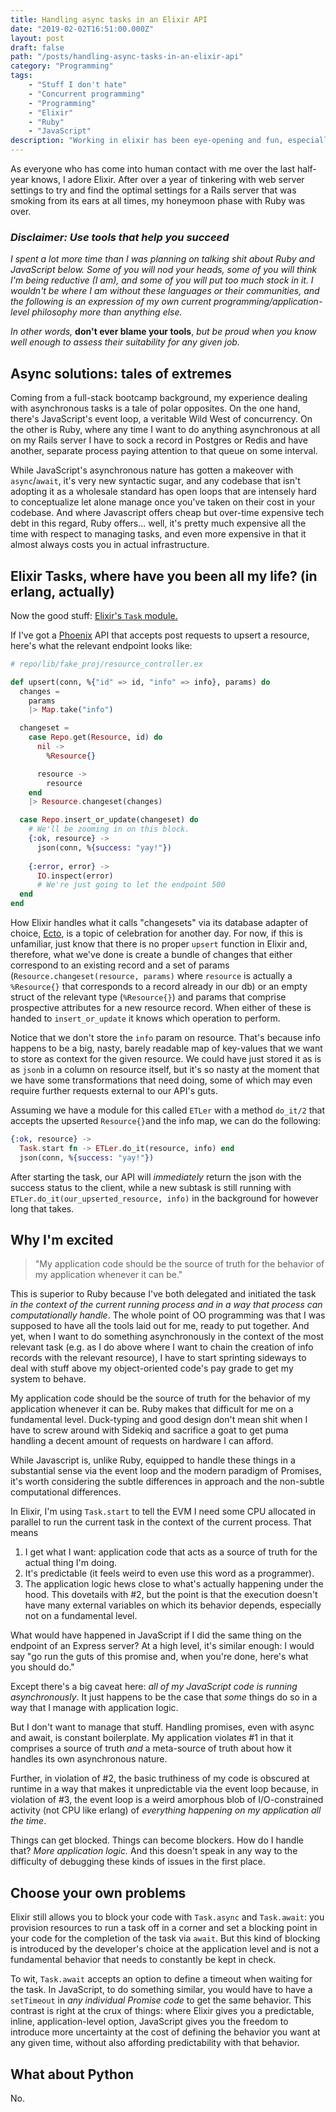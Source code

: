 ```yaml
---
title: Handling async tasks in an Elixir API
date: "2019-02-02T16:51:00.000Z"
layout: post
draft: false
path: "/posts/handling-async-tasks-in-an-elixir-api"
category: "Programming"
tags:
    - "Stuff I don't hate"
    - "Concurrent programming"
    - "Programming"
    - "Elixir"
    - "Ruby"
    - "JavaScript"
description: "Working in elixir has been eye-opening and fun, especially whenever I have to do something distributed or asynchronous."
---
```


As everyone who has come into human contact with me over the last half-year knows, I adore Elixir. After over a year of tinkering with web server settings to try and find the optimal settings for a Rails server that was smoking from its ears at all times, my honeymoon phase with Ruby was over.

### **_Disclaimer: Use tools that help you succeed_**

_I spent a lot more time than I was planning on talking shit about Ruby and JavaScript below. Some of you will nod your heads, some of you will think I'm being reductive (I am), and some of you will put too much stock in it. I wouldn't be where I am without these languages or their communities, and the following is an expression of my own current programming/application-level philosophy more than anything else._

_In other words,_ **don't ever blame your tools**, _but be proud when you know well enough to assess their suitability for any given job._


## Async solutions: tales of extremes

Coming from a full-stack bootcamp background, my experience dealing with asynchronous tasks is a tale of polar opposites. On the one hand, there's JavaScript's event loop, a veritable Wild West of concurrency. On the other is Ruby, where any time I want to do anything asynchronous at all on my Rails server I have to sock a record in Postgres or Redis and have another, separate process paying attention to that queue on some interval.

While JavaScript's asynchronous nature has gotten a makeover with `async`/`await`, it's very new syntactic sugar, and any codebase that isn't adopting it as a wholesale standard has open loops that are intensely hard to conceptualize let alone manage once you've taken on their cost in your codebase. And where Javascript offers cheap but over-time expensive tech debt in this regard, Ruby offers... well, it's pretty much expensive all the time with respect to managing tasks, and even more expensive in that it almost always costs you in actual infrastructure.

## Elixir Tasks, where have you been all my life? (in erlang, actually)

Now the good stuff: [Elixir's `Task` module.](https://hexdocs.pm/elixir/Task.html)

If I've got a [Phoenix](https://phoenixframework.org/) API that accepts post requests to upsert a resource, here's what the relevant endpoint looks like:

```elixir
# repo/lib/fake_proj/resource_controller.ex

def upsert(conn, %{"id" => id, "info" => info}, params) do
  changes =
    params
    |> Map.take("info")

  changeset =
    case Repo.get(Resource, id) do
      nil ->
        %Resource{}

      resource ->
        resource
    end
    |> Resource.changeset(changes)

  case Repo.insert_or_update(changeset) do
    # We'll be zooming in on this block.
    {:ok, resource} ->
      json(conn, %{success: "yay!"})
      
    {:error, error} ->
      IO.inspect(error)
      # We're just going to let the endpoint 500
  end
end
```

How Elixir handles what it calls "changesets" via its database adapter of choice, [Ecto](https://hexdocs.pm/ecto/Ecto.html), is a topic of celebration for another day. For now, if this is unfamiliar, just know that there is no proper `upsert` function in Elixir and, therefore, what we've done is create a bundle of changes that either correspond to an existing record and a set of params (`Resource.changeset(resource, params)` where `resource` is actually a `%Resource{}` that corresponds to a record already in our db) or an empty struct of the relevant type (`%Resource{}`) and params that comprise prospective attributes for a new resource record. When either of these is handed to `insert_or_update` it knows which operation to perform.

Notice that we don't store the `info` param on resource. That's because info happens to be a big, nasty, barely readable map of key-values that we want to store as context for the given resource. We could have just stored it as is as `jsonb` in a column on resource itself, but it's so nasty at the moment that we have some transformations that need doing, some of which may even require further requests external to our API's guts.

Assuming we have a module for this called `ETLer` with a method `do_it/2` that accepts the upserted `Resource{}`and the info map, we can do the following:

```elixir
{:ok, resource} ->
  Task.start fn -> ETLer.do_it(resource, info) end
  json(conn, %{success: "yay!"})
```
After starting the task, our API will _immediately_ return the json with the success status to the client, while a new subtask is still running with `ETLer.do_it(our_upserted_resource, info)` in the background for however long that takes.

## Why I'm excited

> "My application code should be the source of truth for the behavior of my application whenever it can be."

This is superior to Ruby because I've both delegated and initiated the task _in the context of the current running process and in a way that process can computationally handle_. The whole point of OO programming was that I was supposed to have all the tools laid out for me, ready to put together. And yet, when I want to do something asynchronously in the context of the most relevant task (e.g. as I do above where I want to chain the creation of info records with the relevant resource), I have to start sprinting sideways to deal with stuff above my object-oriented code's pay grade to get my system to behave.

My application code should be the source of truth for the behavior of my application whenever it can be. Ruby makes that difficult for me on a fundamental level. Duck-typing and good design don't mean shit when I have to screw around with Sidekiq and sacrifice a goat to get puma handling a decent amount of requests on hardware I can afford.

While Javascript is, unlike Ruby, equipped to handle these things in a substantial sense via the event loop and the modern paradigm of Promises, it's worth considering the subtle differences in approach and the non-subtle computational differences.

In Elixir, I'm using `Task.start` to tell the EVM I need some CPU allocated in parallel to run the current task in the context of the current process. That means

1. I get what I want: application code that acts as a source of truth for the actual thing I'm doing.
2. It's predictable (it feels weird to even use this word as a programmer).
3. The application logic hews close to what's actually happening under the hood. This dovetails with #2, but the point is that the execution doesn't have many external variables on which its behavior depends, especially not on a fundamental level.

What would have happened in JavaScript if I did the same thing on the endpoint of an Express server? At a high level, it's similar enough: I would say "go run the guts of this promise and, when you're done, here's what you should do."

Except there's a big caveat here: _all of my JavaScript code is running asynchronously_. It just happens to be the case that _some_ things do so in a way that I manage with application logic.

But I don't want to manage that stuff. Handling promises, even with async and await, is constant boilerplate. My application violates #1 in that it comprises a source of truth _and_ a meta-source of truth about how it handles its own asynchronous nature.

Further, in violation of #2, the basic truthiness of my code is obscured at runtime in a way that makes it unpredictable via the event loop because, in violation of #3, the event loop is a weird amorphous blob of I/O-constrained activity (not CPU like erlang) of _everything happening on my application all the time_.

Things can get blocked. Things can become blockers. How do I handle that? _More application logic._ And this doesn't speak in any way to the difficulty of debugging these kinds of issues in the first place.

## Choose your own problems

Elixir still allows you to block your code with `Task.async` and `Task.await`: you provision resources to run a task off in a corner and set a blocking point in your code for the completion of the task via `await`. But this kind of blocking is introduced by the developer's choice at the application level and is not a fundamental behavior that needs to constantly be kept in check.

To wit, `Task.await` accepts an option to define a timeout when waiting for the task. In JavaScript, to do something similar, you would have to have a `setTimeout` in _any individual Promise code_ to get the same behavior. This contrast is right at the crux of things: where Elixir gives you a predictable, inline, application-level option, JavaScript gives you the freedom to introduce more uncertainty at the cost of defining the behavior you want at any given time, without also affording predictability with that behavior.

## What about Python

No.
